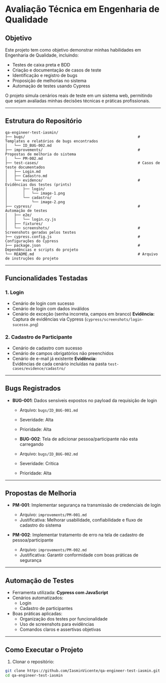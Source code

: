 # Avaliação Técnica em Engenharia de Qualidade

## Objetivo
Este projeto tem como objetivo demonstrar minhas habilidades em Engenharia de Qualidade, incluindo:

- Testes de caixa preta e BDD
- Criação e documentação de casos de teste
- Identificação e registro de bugs
- Proposição de melhorias no sistema
- Automação de testes usando Cypress

O projeto simula cenários reais de teste em um sistema web, permitindo que sejam avaliadas minhas decisões técnicas e práticas profissionais.

---

## Estrutura do Repositório

```plaintext
qa-engineer-test-iasmin/
├── bugs/                                                   # Templates e relatórios de bugs encontrados
│   └── ID_BUG-002.md
├── improvements/                                           # Propostas de melhoria do sistema
│   └── PM-002.md
├── test-cases/                                             # Casos de teste documentados
│   ├── Login.md
│   ├── Cadastro.md
│   └── evidence/                                           # Evidências dos testes (prints)
│       ├── login/
│       │   └── image-1.png
│       └── cadastro/
│           └── image-2.png
├── cypress/                                                # Automação de testes
│   ├── e2e/
│   │   └── login.cy.js
│   ├── fixtures/
│   └── screenshots/                                        # Screenshots geradas pelos testes
├── cypress.config.js                                       # Configurações do Cypress
├── package.json                                            # Dependências e scripts do projeto
└── README.md                                               # Arquivo de instruções do projeto
```
---

## Funcionalidades Testadas

### 1. Login
- Cenário de login com sucesso  
- Cenário de login com dados inválidos
- Cenário de exceção (senha incorreta, campos em branco) 
  **Evidência:**   
  Captura de evidências via Cypress (`cypress/screenshots/login-sucesso.png`)

### 2. Cadastro de Participante
- Cenário de cadastro com sucesso  
- Cenário de campos obrigatórios não preenchidos
- Cenário de e-mail já existente
  **Evidência:**  
  Evidências de cada cenário incluídas na pasta `test-cases/evidence/cadastro/`

---

## Bugs Registrados

- **BUG-001**: Dados sensíveis expostos no payload da requisição de login 
  - Arquivo: `bugs/ID_BUG-001.md`
  - Severidade: Alta  
  - Prioridade: Alta  

  - **BUG-002**: Tela de adicionar pessoa/participante não esta carregando 
  - Arquivo: `bugs/ID_BUG-002.md`
  - Severidade: Critica  
  - Prioridade: Alta  

---

## Propostas de Melhoria

- **PM-001**: Implementar segurança na transmissão de credenciais de login  
  - Arquivo: `improvements/PM-001.md`
  - Justificativa: Melhorar usabilidade, confiabilidade e fluxo de cadastro do sistema

- **PM-002**: Implementar tratamento de erro na tela de cadastro de pessoa/participante  
  - Arquivo: `improvements/PM-002.md`
  - Justificativa: Garantir conformidade com boas práticas de segurança
---

## Automação de Testes

- Ferramenta utilizada: **Cypress com JavaScript**
- Cenários automatizados:
  - Login
  - Cadastro de participantes
- Boas práticas aplicadas:
  - Organização dos testes por funcionalidade
  - Uso de screenshots para evidências
  - Comandos claros e assertivas objetivas

---

## Como Executar o Projeto

1. Clonar o repositório:

```bash
git clone https://github.com/IasminVicente/qa-engineer-test-iasmin.git
cd qa-engineer-test-iasmin
